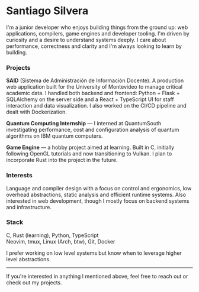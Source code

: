 # Santiago Silvera

I'm a junior developer who enjoys building things from the ground up: web applications, compilers, game engines and developer tooling. I'm driven by curiosity and a desire to understand systems deeply. I care about performance, correctness and clarity and I'm always looking to learn by building.

### Projects

**SAID** (Sistema de Administración de Información Docente). A production web application built for the University of Montevideo to manage critical academic data. I handled both backend and frontend: Python + Flask + SQLAlchemy on the server side and a React + TypeScript UI for staff interaction and data visualization. I also worked on the CI/CD pipeline and dealt with Dockerization.

**Quantum Computing Internship** — I interned at QuantumSouth investigating performance, cost and configuration analysis of quantum algorithms on IBM quantum computers.

**Game Engine** — a hobby project aimed at learning. Built in C, initially following OpenGL tutorials and now transitioning to Vulkan. I plan to incorporate Rust into the project in the future.

### Interests

Language and compiler design with a focus on control and ergonomics, low overhead abstractions, static analysis and efficient runtime systems. Also interested in web development, though I mostly focus on backend systems and infrastructure.

### Stack

C, Rust (learning), Python, TypeScript  
Neovim, tmux, Linux (Arch, btw), Git, Docker

I prefer working on low level systems but know when to leverage higher level abstractions.

---

If you're interested in anything I mentioned above, feel free to reach out or check out my projects.
